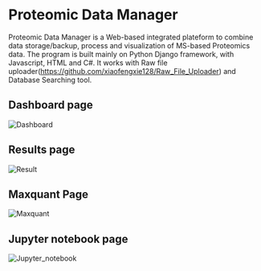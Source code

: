# Proteomic Data Manager
Proteomic Data Manager is a Web-based integrated plateform to combine data storage/backup, process and visualization of MS-based Proteomics data. The program is built mainly on Python Django framework, with Javascript, HTML and C#. It works with Raw file uploader(https://github.com/xiaofengxie128/Raw_File_Uploader) and Database Searching tool.

## Dashboard page
![Dashboard](https://user-images.githubusercontent.com/77813931/153958330-3c2f238b-9827-4d50-ab35-cad1a7b5d700.jpg)

## Results page
![Result](https://user-images.githubusercontent.com/77813931/153958358-428b131f-d359-4ed2-9fae-68e69d608085.jpg)
## Maxquant Page
![Maxquant](https://user-images.githubusercontent.com/77813931/153958582-0f78e502-8db8-4594-998d-52049029f6a9.jpg)
## Jupyter notebook page
![Jupyter_notebook](https://user-images.githubusercontent.com/77813931/153958812-51924f48-ee6c-422c-a8af-c2afe6f936c8.jpg)
